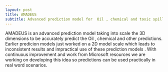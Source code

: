 ```yaml
---
layout: post
title: AMADEUS
subtitle: Advanced prediction model for  Oil , chemical and toxic spills in ocean/land.
---
```


AMADEUS is an advanced prediction model taking into scale the 3D dimensions to be accurately predict the Oil , chemical and other predictions. Earlier predicion models just worked on a 2D model scale which leads to inconsistent results and impractical use of these prediction models . With continuous improvement and work from Microsoft resources we are working on developing this idea so predictions can be used practically in real word scenarios.